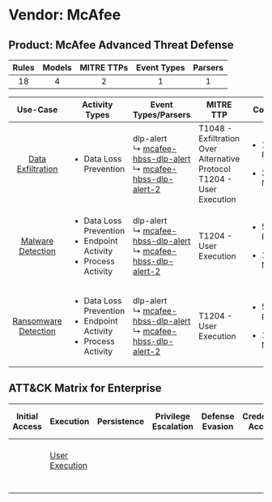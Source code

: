 Vendor: McAfee
==============
Product: McAfee Advanced Threat Defense
---------------------------------------
| Rules | Models | MITRE TTPs | Event Types | Parsers |
|:-----:|:------:|:----------:|:-----------:|:-------:|
|  18   |   4    |     2      |      1      |    1    |

|                              Use-Case                               | Activity Types                                                                            | Event Types/Parsers                                                                                                                                                                  | MITRE TTP                                                                    | Content                                              |
|:-------------------------------------------------------------------:| ----------------------------------------------------------------------------------------- | ------------------------------------------------------------------------------------------------------------------------------------------------------------------------------------ | ---------------------------------------------------------------------------- | ---------------------------------------------------- |
|    [Data Exfiltration](../UseCases/usecase_data_exfiltration.md)    | <ul><li>Data Loss Prevention</li></ul>                                                    |  dlp-alert<br> ↳ [mcafee-hbss-dlp-alert](../Parsers/parserContent_mcafee-hbss-dlp-alert.md)<br> ↳ [mcafee-hbss-dlp-alert-2](../Parsers/parserContent_mcafee-hbss-dlp-alert-2.md)<br> | T1048 - Exfiltration Over Alternative Protocol<br>T1204 - User Execution<br> | <ul><li>14 Rules</li></ul><ul><li>3 Models</li></ul> |
|    [Malware Detection](../UseCases/usecase_malware_detection.md)    | <ul><li>Data Loss Prevention</li><li>Endpoint Activity</li><li>Process Activity</li></ul> |  dlp-alert<br> ↳ [mcafee-hbss-dlp-alert](../Parsers/parserContent_mcafee-hbss-dlp-alert.md)<br> ↳ [mcafee-hbss-dlp-alert-2](../Parsers/parserContent_mcafee-hbss-dlp-alert-2.md)<br> | T1204 - User Execution<br>                                                   | <ul><li>5 Rules</li></ul><ul><li>1 Models</li></ul>  |
| [Ransomware Detection](../UseCases/usecase_ransomware_detection.md) | <ul><li>Data Loss Prevention</li><li>Endpoint Activity</li><li>Process Activity</li></ul> |  dlp-alert<br> ↳ [mcafee-hbss-dlp-alert](../Parsers/parserContent_mcafee-hbss-dlp-alert.md)<br> ↳ [mcafee-hbss-dlp-alert-2](../Parsers/parserContent_mcafee-hbss-dlp-alert-2.md)<br> | T1204 - User Execution<br>                                                   | <ul><li>5 Rules</li></ul><ul><li>1 Models</li></ul>  |

ATT&CK Matrix for Enterprise
----------------------------
| Initial Access | Execution                                                           | Persistence | Privilege Escalation | Defense Evasion | Credential Access | Discovery | Lateral Movement | Collection | Command and Control | Exfiltration                                                                                | Impact |
| -------------- | ------------------------------------------------------------------- | ----------- | -------------------- | --------------- | ----------------- | --------- | ---------------- | ---------- | ------------------- | ------------------------------------------------------------------------------------------- | ------ |
|                | [User Execution](https://attack.mitre.org/techniques/T1204)<br><br> |             |                      |                 |                   |           |                  |            |                     | [Exfiltration Over Alternative Protocol](https://attack.mitre.org/techniques/T1048)<br><br> |        |